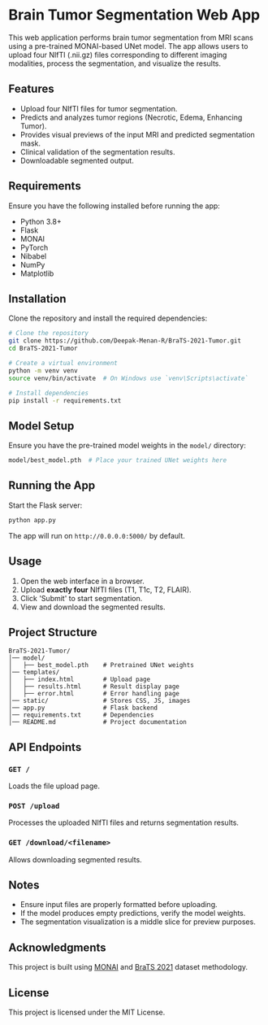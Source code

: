 # Brain Tumor Segmentation Web App

This web application performs brain tumor segmentation from MRI scans using a pre-trained MONAI-based UNet model. The app allows users to upload four NIfTI (.nii.gz) files corresponding to different imaging modalities, process the segmentation, and visualize the results.

## Features
- Upload four NIfTI files for tumor segmentation.
- Predicts and analyzes tumor regions (Necrotic, Edema, Enhancing Tumor).
- Provides visual previews of the input MRI and predicted segmentation mask.
- Clinical validation of the segmentation results.
- Downloadable segmented output.

## Requirements
Ensure you have the following installed before running the app:
- Python 3.8+
- Flask
- MONAI
- PyTorch
- Nibabel
- NumPy
- Matplotlib

## Installation
Clone the repository and install the required dependencies:
```bash
# Clone the repository
git clone https://github.com/Deepak-Menan-R/BraTS-2021-Tumor.git
cd BraTS-2021-Tumor

# Create a virtual environment
python -m venv venv
source venv/bin/activate  # On Windows use `venv\Scripts\activate`

# Install dependencies
pip install -r requirements.txt
```

## Model Setup
Ensure you have the pre-trained model weights in the `model/` directory:
```bash
model/best_model.pth  # Place your trained UNet weights here
```

## Running the App
Start the Flask server:
```bash
python app.py
```

The app will run on `http://0.0.0.0:5000/` by default.

## Usage
1. Open the web interface in a browser.
2. Upload **exactly four** NIfTI files (T1, T1c, T2, FLAIR).
3. Click 'Submit' to start segmentation.
4. View and download the segmented results.

## Project Structure
```
BraTS-2021-Tumor/
│── model/
│   ├── best_model.pth    # Pretrained UNet weights
│── templates/
│   ├── index.html        # Upload page
│   ├── results.html      # Result display page
│   ├── error.html        # Error handling page
│── static/               # Stores CSS, JS, images
│── app.py                # Flask backend
│── requirements.txt      # Dependencies
│── README.md             # Project documentation
```

## API Endpoints
### `GET /`
Loads the file upload page.

### `POST /upload`
Processes the uploaded NIfTI files and returns segmentation results.

### `GET /download/<filename>`
Allows downloading segmented results.

## Notes
- Ensure input files are properly formatted before uploading.
- If the model produces empty predictions, verify the model weights.
- The segmentation visualization is a middle slice for preview purposes.

## Acknowledgments
This project is built using [MONAI](https://monai.io/) and [BraTS 2021](https://www.med.upenn.edu/cbica/brats2021/) dataset methodology.

## License
This project is licensed under the MIT License.

